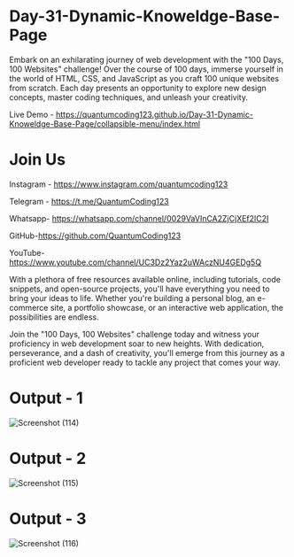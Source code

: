 # Day-31-Dynamic-Knoweldge-Base-Page

Embark on an exhilarating journey of web development with the "100 Days, 100 Websites" challenge! Over the course of 100 days, immerse yourself in the world of HTML, CSS, and JavaScript as you craft 100 unique websites from scratch. Each day presents an opportunity to explore new design concepts, master coding techniques, and unleash your creativity.

Live Demo - https://quantumcoding123.github.io/Day-31-Dynamic-Knoweldge-Base-Page/collapsible-menu/index.html

# Join Us

Instagram - https://www.instagram.com/quantumcoding123

Telegram - https://t.me/QuantumCoding123

Whatsapp- https://whatsapp.com/channel/0029VaVInCA2ZjCjXEf2IC2I

GitHub-https://github.com/QuantumCoding123

YouTube-https://www.youtube.com/channel/UC3Dz2Yaz2uWAczNU4GEDg5Q

With a plethora of free resources available online, including tutorials, code snippets, and open-source projects, you'll have everything you need to bring your ideas to life. Whether you're building a personal blog, an e-commerce site, a portfolio showcase, or an interactive web application, the possibilities are endless.

Join the "100 Days, 100 Websites" challenge today and witness your proficiency in web development soar to new heights. With dedication, perseverance, and a dash of creativity, you'll emerge from this journey as a proficient web developer ready to tackle any project that comes your way.

# Output - 1

![Screenshot (114)](https://github.com/QuantumCoding123/Day-31-Dynamic-Knoweldge-Base-Page/assets/166281221/091e3d1a-34d8-4410-8d4b-221c69647d76)


# Output - 2

![Screenshot (115)](https://github.com/QuantumCoding123/Day-31-Dynamic-Knoweldge-Base-Page/assets/166281221/2f2f14a5-9bae-448c-bd65-6dd7e7f2f9a6)


# Output - 3

![Screenshot (116)](https://github.com/QuantumCoding123/Day-31-Dynamic-Knoweldge-Base-Page/assets/166281221/ba37398e-c39a-4ea7-944f-61f72612af86)




